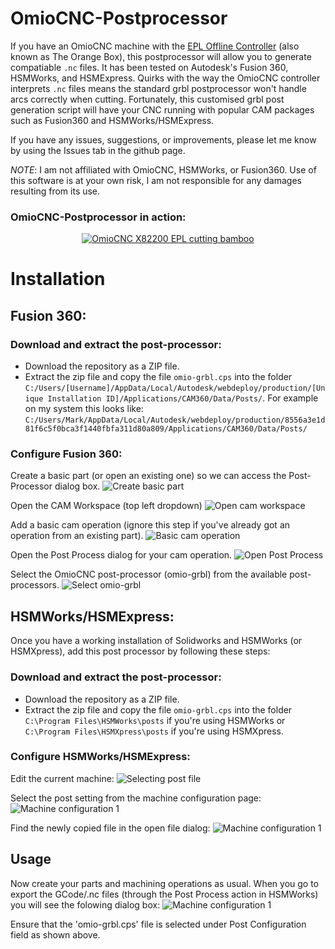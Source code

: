 # OmioCNC-Postprocessor
If you have an OmioCNC machine with the [EPL Offline Controller](https://www.omiocnc.com/epl-4f-control-system/) (also known as The Orange Box), this postprocessor will allow you to generate compatiable `.nc` files.
It has been tested on Autodesk's Fusion 360, HSMWorks, and HSMExpress.
Quirks with the way the OmioCNC controller interprets `.nc` files means the standard grbl postprocessor won't handle arcs correctly when cutting.
Fortunately, this customised grbl post generation script will have your CNC running with popular CAM packages such as Fusion360 and HSMWorks/HSMExpress.

If you have any issues, suggestions, or improvements, please let me know by using the Issues tab in the github page.

*NOTE*: I am not affiliated with OmioCNC, HSMWorks, or Fusion360. Use of this software is at your own risk, I am not responsible for any damages resulting from its use.

### OmioCNC-Postprocessor in action:
<p align="center">
<a href="https://www.youtube.com/watch?v=NP96c_bpIC8">
<img alt="OmioCNC X82200 EPL cutting bamboo" src="https://img.youtube.com/vi/NP96c_bpIC8/0.jpg"/>
</a>
</p>

# Installation

## Fusion 360:

### Download and extract the post-processor:
* Download the repository as a ZIP file.
* Extract the zip file and copy the file `omio-grbl.cps` into the folder `C:/Users/[Username]/AppData/Local/Autodesk/webdeploy/production/[Unique Installation ID]/Applications/CAM360/Data/Posts/`. For example on my system this looks like:  `C:/Users/Mark/AppData/Local/Autodesk/webdeploy/production/8556a3e1d81f6c5f0bca3f1440fbfa311d80a809/Applications/CAM360/Data/Posts/`

### Configure Fusion 360:

Create a basic part (or open an existing one) so we can access the Post-Processor dialog box.
![Create basic part](https://raw.githubusercontent.com/MarkHedleyJones/OmioCNC-Postprocessor/master/images/Fusion360-BasicPart-edited.PNG)

Open the CAM Workspace (top left dropdown)
![Open cam workspace](https://raw.githubusercontent.com/MarkHedleyJones/OmioCNC-Postprocessor/master/images/Fusion360-OpenCAMWorkspace-edited.PNG)

Add a basic cam operation (ignore this step if you've already got an operation from an existing part).
![Basic cam operation](https://raw.githubusercontent.com/MarkHedleyJones/OmioCNC-Postprocessor/master/images/Fusion360-BasicCAMOperation-edited.PNG)

Open the Post Process dialog for your cam operation.
![Open Post Process](https://raw.githubusercontent.com/MarkHedleyJones/OmioCNC-Postprocessor/master/images/Fusion360-PostProcess-edited.PNG)

Select the OmioCNC post-processor (omio-grbl) from the available post-processors.
![Select omio-grbl](https://raw.githubusercontent.com/MarkHedleyJones/OmioCNC-Postprocessor/master/images/Fusion360-SelectPostConfiguration-edited.PNG)

## HSMWorks/HSMExpress:
Once you have a working installation of Solidworks and HSMWorks (or HSMXpress), add this post processor by following these steps:

### Download and extract the post-processor:
* Download the repository as a ZIP file.
* Extract the zip file and copy the file `omio-grbl.cps` into the folder `C:\Program Files\HSMWorks\posts` if you're using HSMWorks or `C:\Program Files\HSMXpress\posts` if you're using HSMXpress.

### Configure HSMWorks/HSMExpress:

Edit the current machine:
![Selecting post file](https://raw.githubusercontent.com/MarkHedleyJones/OmioCNC-Postprocessor/master/images/Edit-Machine-edited.PNG)

Select the post setting from the machine configuration page:
![Machine configuration 1](https://raw.githubusercontent.com/MarkHedleyJones/OmioCNC-Postprocessor/master/images/MachineConfig1-edited.PNG)

Find the newly copied file in the open file dialog:
![Machine configuration 1](https://raw.githubusercontent.com/MarkHedleyJones/OmioCNC-Postprocessor/master/images/MachineConfig2-edited.PNG)

## Usage
Now create your parts and machining operations as usual.
When you go to export the GCode/.nc files (through the Post Process action in HSMWorks) you will see the folowing dialog box:
![Machine configuration 1](https://raw.githubusercontent.com/MarkHedleyJones/OmioCNC-Postprocessor/master/images/PostScreen.PNG)

Ensure that the 'omio-grbl.cps' file is selected under Post Configuration field as shown above.

